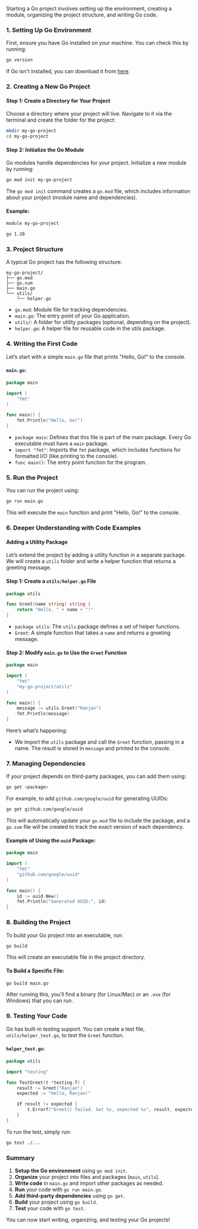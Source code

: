 Starting a Go project involves setting up the environment, creating a module, organizing the project structure, and writing Go code.

### 1. **Setting Up Go Environment**

First, ensure you have Go installed on your machine. You can check this by running:

```bash
go version
```

If Go isn't installed, you can download it from [here](https://golang.org/dl/).

### 2. **Creating a New Go Project**

#### Step 1: Create a Directory for Your Project

Choose a directory where your project will live. Navigate to it via the terminal and create the folder for the project:

```bash
mkdir my-go-project
cd my-go-project
```

#### Step 2: Initialize the Go Module

Go modules handle dependencies for your project. Initialize a new module by running:

```bash
go mod init my-go-project
```

The `go mod init` command creates a `go.mod` file, which includes information about your project (module name and dependencies).

#### Example:

```bash
module my-go-project

go 1.20
```

### 3. **Project Structure**

A typical Go project has the following structure:

```
my-go-project/
├── go.mod
├── go.sum
├── main.go
└── utils/
    └── helper.go
```

- `go.mod`: Module file for tracking dependencies.
- `main.go`: The entry point of your Go application.
- `utils/`: A folder for utility packages (optional, depending on the project).
- `helper.go`: A helper file for reusable code in the utils package.

### 4. **Writing the First Code**

Let’s start with a simple `main.go` file that prints "Hello, Go!" to the console.

#### `main.go`:

```go
package main

import (
    "fmt"
)

func main() {
    fmt.Println("Hello, Go!")
}
```

- `package main`: Defines that this file is part of the main package. Every Go executable must have a `main` package.
- `import "fmt"`: Imports the `fmt` package, which includes functions for formatted I/O (like printing to the console).
- `func main()`: The entry point function for the program.

### 5. **Run the Project**

You can run the project using:

```bash
go run main.go
```

This will execute the `main` function and print "Hello, Go!" to the console.

### 6. **Deeper Understanding with Code Examples**

#### Adding a Utility Package

Let’s extend the project by adding a utility function in a separate package. We will create a `utils` folder and write a helper function that returns a greeting message.

#### Step 1: Create a `utils/helper.go` File

```go
package utils

func Greet(name string) string {
    return "Hello, " + name + "!"
}
```

- `package utils`: The `utils` package defines a set of helper functions.
- `Greet`: A simple function that takes a `name` and returns a greeting message.

#### Step 2: Modify `main.go` to Use the `Greet` Function

```go
package main

import (
    "fmt"
    "my-go-project/utils"
)

func main() {
    message := utils.Greet("Ranjan")
    fmt.Println(message)
}
```

Here’s what’s happening:

- We import the `utils` package and call the `Greet` function, passing in a name. The result is stored in `message` and printed to the console.

### 7. **Managing Dependencies**

If your project depends on third-party packages, you can add them using:

```bash
go get <package>
```

For example, to add `github.com/google/uuid` for generating UUIDs:

```bash
go get github.com/google/uuid
```

This will automatically update your `go.mod` file to include the package, and a `go.sum` file will be created to track the exact version of each dependency.

#### Example of Using the `uuid` Package:

```go
package main

import (
    "fmt"
    "github.com/google/uuid"
)

func main() {
    id := uuid.New()
    fmt.Println("Generated UUID:", id)
}
```

### 8. **Building the Project**

To build your Go project into an executable, run:

```bash
go build
```

This will create an executable file in the project directory.

#### To Build a Specific File:

```bash
go build main.go
```

After running this, you’ll find a binary (for Linux/Mac) or an `.exe` (for Windows) that you can run.

### 9. **Testing Your Code**

Go has built-in testing support. You can create a test file, `utils/helper_test.go`, to test the `Greet` function.

#### `helper_test.go`:

```go
package utils

import "testing"

func TestGreet(t *testing.T) {
    result := Greet("Ranjan")
    expected := "Hello, Ranjan!"

    if result != expected {
        t.Errorf("Greet() failed. Got %s, expected %s", result, expected)
    }
}
```

To run the test, simply run:

```bash
go test ./...
```

### Summary

1. **Setup the Go environment** using `go mod init`.
2. **Organize** your project into files and packages (`main`, `utils`).
3. **Write code** in `main.go` and import other packages as needed.
4. **Run** your code with `go run main.go`.
5. **Add third-party dependencies** using `go get`.
6. **Build** your project using `go build`.
7. **Test** your code with `go test`.

You can now start writing, organizing, and testing your Go projects!
